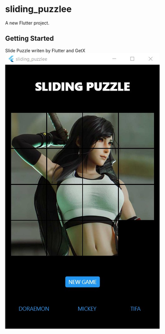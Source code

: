 # sliding_puzzlee

A new Flutter project.

## Getting Started

Slide Puzzle writen by Flutter and GetX
![screenshot](screenshot.jpg)
